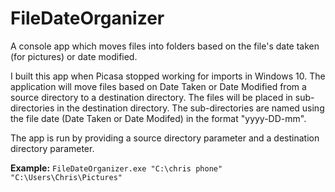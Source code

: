 # FileDateOrganizer
A console app which moves files into folders based on the file's date taken (for pictures) or date modified.

I built this app when Picasa stopped working for imports in Windows 10. The application will move files based on Date Taken or Date Modified from a source directory to a destination directory. The files will be placed in sub-directories in the destination directory. The sub-directories are named using the file date (Date Taken or Date Modifed) in the format "yyyy-DD-mm".

The app is run by providing a source directory parameter and a destination directory parameter. 

**Example:** `FileDateOrganizer.exe "C:\chris phone" "C:\Users\Chris\Pictures"`

